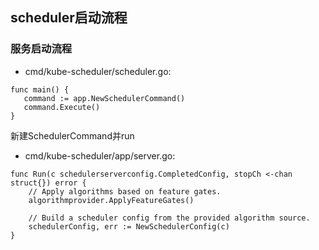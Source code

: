 ## scheduler启动流程
### 服务启动流程
* cmd/kube-scheduler/scheduler.go:
```
func main() {
   command := app.NewSchedulerCommand()
   command.Execute()
}
```
新建SchedulerCommand并run
* cmd/kube-scheduler/app/server.go:

```
func Run(c schedulerserverconfig.CompletedConfig, stopCh <-chan struct{}) error {
    // Apply algorithms based on feature gates.
    algorithmprovider.ApplyFeatureGates()

    // Build a scheduler config from the provided algorithm source.
    schedulerConfig, err := NewSchedulerConfig(c)
}

```
